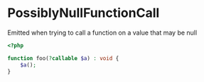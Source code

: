 # PossiblyNullFunctionCall

Emitted when trying to call a function on a value that may be null

```php
<?php

function foo(?callable $a) : void {
    $a();
}
```
